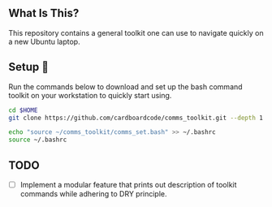 ## **What Is This?** 
This repository contains a general toolkit one can use to navigate quickly on a new Ubuntu laptop.

## **Setup** :hammer:

Run the commands below to download and set up the bash command toolkit on your workstation to quickly start using.

```bash
cd $HOME
git clone https://github.com/cardboardcode/comms_toolkit.git --depth 1 --single-branch
```

```bash
echo "source ~/comms_toolkit/comms_set.bash" >> ~/.bashrc
source ~/.bashrc
``` 

## **TODO**
- [ ] Implement a modular feature that prints out description of toolkit commands while adhering to DRY principle.

